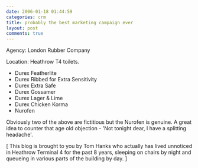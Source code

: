 ```yaml
---
date: 2006-01-18 01:44:59
categories: crm
title: probably the best marketing campaign ever
layout: post
comments: true
---
```

Agency: London Rubber Company

Location: Heathrow T4 toilets.

-   Durex Featherlite
-   Durex Ribbed for Extra Sensitivity
-   Durex Extra Safe
-   Durex Gossamer
-   Durex Lager & Lime
-   Durex Chicken Korma
-   Nurofen

Obviously two of the above are fictitious but the Nurofen is genuine. A
great idea to counter that age old objection - 'Not tonight dear, I have
a splitting headache'.

[ This blog is brought to you by Tom Hanks who actually has lived
unnoticed in Heathrow Terminal 4 for the past 8 years, sleeping on
chairs by night and queueing in various parts of the building by day. ]
